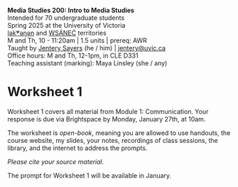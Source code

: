 **Media Studies 200: Intro to Media Studies**     
Intended for 70 undergraduate students     
Spring 2025 at the University of Victoria  
[lək̓ʷəŋən](https://www.songheesnation.ca/community/l-k-ng-n-traditional-territory) and [<u>W</u>SÁNEĆ](https://wsanec.com/) territories  
M and Th, 10 - 11:20am | 1.5 units | prereq: AWR   
Taught by [Jentery Sayers](https://jntry.work/) (he / him) | [jentery@uvic.ca](mailto:jentery@uvic.ca)    
Office hours: M and Th, 12-1pm, in CLE D331    
Teaching assistant (marking): Maya Linsley (she / any)

# Worksheet 1

Worksheet 1 covers all material from Module 1: Communication. Your response is due via Brightspace by Monday, January 27th, at 10am. 

The worksheet is *open-book*, meaning you are allowed to use handouts, the course website, my slides, your notes, recordings of class sessions, the library, and the internet to address the prompts.

*Please cite your source material.*

The prompt for Worksheet 1 will be available in January. 
